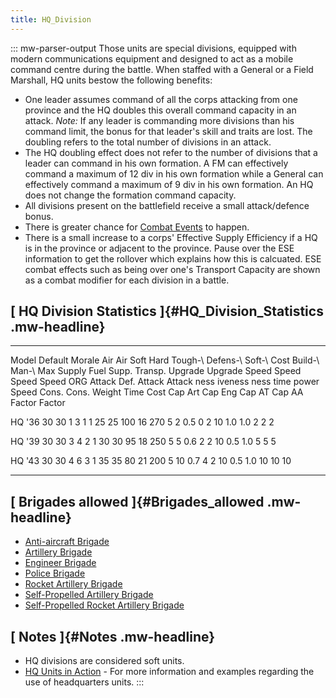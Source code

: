 ```yaml
---
title: HQ_Division
---
```


::: mw-parser-output
Those units are special divisions, equipped with modern communications
equipment and designed to act as a mobile command centre during the
battle. When staffed with a General or a Field Marshall, HQ units bestow
the following benefits:

- One leader assumes command of all the corps attacking from one
  province and the HQ doubles this overall command capacity in an
  attack. _Note:_ If any leader is commanding more divisions than his
  command limit, the bonus for that leader\'s skill and traits are
  lost. The doubling refers to the total number of divisions in an
  attack.
- The HQ doubling effect does not refer to the number of divisions
  that a leader can command in his own formation. A FM can effectively
  command a maximum of 12 div in his own formation while a General can
  effectively command a maximum of 9 div in his own formation. An HQ
  does not change the formation command capacity.
- All divisions present on the battlefield receive a small
  attack/defence bonus.
- There is greater chance for [Combat
  Events](/wiki/Combat_Events "Combat Events") to happen.
- There is a small increase to a corps\' Effective Supply Efficiency
  if a HQ is in the province or adjacent to the province. Pause over
  the ESE information to get the rollover which explains how this is
  calcuated. ESE combat effects such as being over one\'s Transport
  Capacity are shown as a combat modifier for each division in a
  battle.

## [ HQ Division Statistics ]{#HQ_Division_Statistics .mw-headline}

---

Model Default Morale Air Air Soft Hard Tough-\ Defens-\ Soft-\ Cost Build-\ Man-\ Max Supply Fuel Supp. Transp. Upgrade Upgrade Speed Speed Speed Speed
ORG Attack Def. Attack Attack ness iveness ness time power Speed Cons. Cons. Weight Time Cost Cap Art Cap Eng Cap AT Cap AA
Factor Factor

HQ \'36 30 30 1 3 1 1 25 25 100 16 270 5 2 0.5 0 2 10 1.0 1.0 2 2 2

HQ \'39 30 30 3 4 2 1 30 30 95 18 250 5 5 0.6 2 2 10 0.5 1.0 5 5 5

HQ \'43 30 30 4 6 3 1 35 35 80 21 200 5 10 0.7 4 2 10 0.5 1.0 10 10 10

---

## [ Brigades allowed ]{#Brigades_allowed .mw-headline}

- [Anti-aircraft
  Brigade](/wiki/Anti-aircraft_Brigade "Anti-aircraft Brigade")
- [Artillery Brigade](/wiki/Artillery_Brigade "Artillery Brigade")
- [Engineer Brigade](/wiki/Engineer_Brigade "Engineer Brigade")
- [Police Brigade](/wiki/Police_Brigade "Police Brigade")
- [Rocket Artillery
  Brigade](/wiki/Rocket_Artillery_Brigade "Rocket Artillery Brigade")
- [Self-Propelled Artillery
  Brigade](/wiki/Self-Propelled_Artillery_Brigade "Self-Propelled Artillery Brigade")
- [Self-Propelled Rocket Artillery
  Brigade](/wiki/Self-Propelled_Rocket_Artillery_Brigade "Self-Propelled Rocket Artillery Brigade")

## [ Notes ]{#Notes .mw-headline}

- HQ divisions are considered soft units.
- [HQ Units in
  Action](/wiki/HQ_Units_in_Action "HQ Units in Action") - For more
  information and examples regarding the use of headquarters units.
  :::
